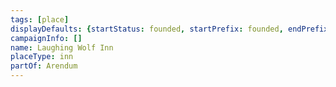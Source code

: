 ```yaml
---
tags: [place]
displayDefaults: {startStatus: founded, startPrefix: founded, endPrefix: destroyed, endStatus: destroyed}
campaignInfo: []
name: Laughing Wolf Inn
placeType: inn
partOf: Arendum
---
```


